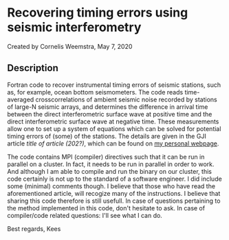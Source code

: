 # Recovering timing errors using seismic interferometry
Created by Cornelis Weemstra, May 7, 2020

## Description

Fortran code to recover instrumental timing errors of seismic stations, such as, for example, ocean bottom seismometers. The code reads time-averaged crosscorrelations of ambient seismic noise recorded by stations of large-N seismic arrays, and determines the difference in arrival time between the direct interferometric surface wave at positive time and the direct interferometric surface wave at negative time. These measurements allow one to set up a system of equations which can be solved for potential timing errors of (some) of the stations. The details are given in the GJI article _title of article (202?)_, which can be found on [my personal webpage](https://kweemstra.com/publications.php "Link to my publications").   

The code contains MPI (compiler) directives such that it can be run in parallel on a cluster. In fact, it needs to be run in parallel in order to work. And although I am able to compile and run the binary on our cluster, this code certainly is not up to the standard of a software engineer. I did include some (minimal) comments though. I believe that those who have read the aforementioned article, will recogize many of the instructions. I believe that sharing this code therefore is still usefull. In case of questions pertaining to the method implemented in this code, don't hesitate to ask. In case of compiler/code related questions: I'll see what I can do.   

Best regards,
Kees
